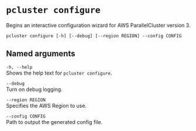 # `pcluster configure`<a name="pcluster.configure-v3"></a>

Begins an interactive configuration wizard for AWS ParallelCluster version 3\.

```
pcluster configure [-h] [--debug] [--region REGION] --config CONFIG
```

## Named arguments<a name="pcluster-v3.configure.namedargs"></a>

`-h, --help`  
Shows the help text for `pcluster configure`\.

`--debug`  
Turn on debug logging\.

`--region REGION`  
Specifies the AWS Region to use\.

`--config CONFIG`  
Path to output the generated config file\.